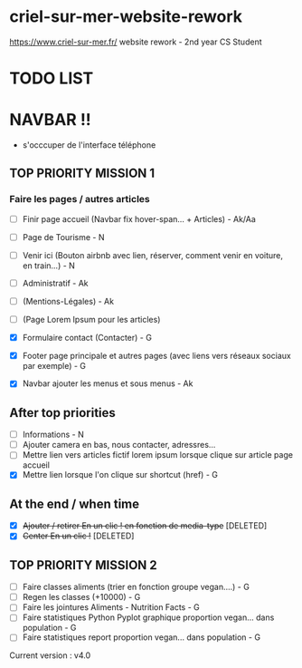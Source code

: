 # criel-sur-mer-website-rework
https://www.criel-sur-mer.fr/ website rework - 2nd year CS Student

# TODO LIST

# NAVBAR !!

- s'occcuper de l'interface téléphone

## TOP PRIORITY MISSION 1
### Faire les pages / autres articles
- [ ] Finir page accueil (Navbar fix hover-span... + Articles) - Ak/Aa
- [ ] Page de Tourisme - N
- [ ] Venir ici (Bouton airbnb avec lien, réserver, comment venir en voiture, en train...) - N
- [ ] Administratif - Ak
- [ ] (Mentions-Légales) - Ak
- [ ] (Page Lorem Ipsum pour les articles)

- [x] Formulaire contact (Contacter) - G
- [x] Footer page principale et autres pages (avec liens vers réseaux sociaux par exemple) - G
- [x] Navbar ajouter les menus et sous menus - Ak


## After top priorities
- [ ] Informations - N
- [ ] Ajouter camera en bas, nous contacter, adressres...
- [ ] Mettre lien vers articles fictif lorem ipsum lorsque clique sur article page accueil
- [x] Mettre lien lorsque l'on clique sur shortcut (href) - G

## At the end / when time
- [x] ~~Ajouter / retirer En un clic ! en fonction de media-type~~ [DELETED]
- [x] ~~Center En un clic !~~ [DELETED]

## TOP PRIORITY MISSION 2
- [ ] Faire classes aliments (trier en fonction groupe vegan....) - G
- [ ] Regen les classes (+10000) - G
- [ ] Faire les jointures Aliments - Nutrition Facts - G
- [ ] Faire statistiques Python Pyplot graphique proportion vegan... dans population - G
- [ ] Faire statistiques report proportion vegan... dans population - G

Current version : v4.0
